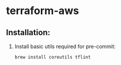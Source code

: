 # terraform-aws


## Installation:

1. Install basic utils required for pre-commit:
    ```shell
    brew install coreutils tflint
    ```
